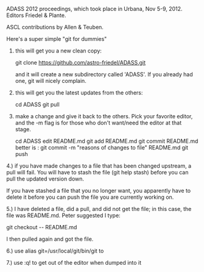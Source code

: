 ADASS 2012 proceedings, which took place in Urbana, Nov 5-9, 2012.
Editors Friedel & Plante.

ASCL contributions by Allen & Teuben.


Here's a super simple "git for dummies"

1) this will get you a new clean copy:

   git clone https://github.com/astro-friedel/ADASS.git

   and it will create a new subdirectory called 'ADASS'. If 
   you already had one, git will nicely complain.

2) this will get you the latest updates from the others:


   cd ADASS
   git pull

3) make a change and give it back to the others.   Pick your favorite editor,
   and the -m flag is for those who don't want/need the editor at that stage.

   cd ADASS
   edit README.md
   git add README.md
   git commit README.md
	better is :   git commit -m "reasons of changes to file"  README.md
   git push


4.) if you have made changes to a file that has been changed upstream, a pull will fail. You will have to stash the file (git help stash) before you can pull the updated version down. 

If you have stashed a file that you no longer want, you apparently have to delete it before you can push the file you are currently working on. 

5.) I have deleted a file, did a pull, and did not get the file; in this case, the file was README.md. Peter suggested I type:

   git checkout -- README.md 
   
I then pulled again and got the file. 

6.) use alias git=/usr/local/git/bin/git to 

7.) use :q! to get out of the editor when dumped into it


   